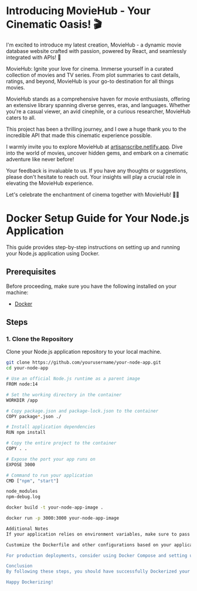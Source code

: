 # Introducing MovieHub - Your Cinematic Oasis! 🎬

I'm excited to introduce my latest creation, MovieHub - a dynamic movie database website crafted with passion, powered by React, and seamlessly integrated with APIs! 🌟

MovieHub: Ignite your love for cinema. Immerse yourself in a curated collection of movies and TV series. From plot summaries to cast details, ratings, and beyond, MovieHub is your go-to destination for all things movies.

MovieHub stands as a comprehensive haven for movie enthusiasts, offering an extensive library spanning diverse genres, eras, and languages. Whether you're a casual viewer, an avid cinephile, or a curious researcher, MovieHub caters to all.

This project has been a thrilling journey, and I owe a huge thank you to the incredible API that made this cinematic experience possible.

I warmly invite you to explore MovieHub at [artisanscribe.netlify.app](https://www.moviehub.com). Dive into the world of movies, uncover hidden gems, and embark on a cinematic adventure like never before!

Your feedback is invaluable to us. If you have any thoughts or suggestions, please don't hesitate to reach out. Your insights will play a crucial role in elevating the MovieHub experience.

Let's celebrate the enchantment of cinema together with MovieHub! 🍿🎉




# Docker Setup Guide for Your Node.js Application

This guide provides step-by-step instructions on setting up and running your Node.js application using Docker.

## Prerequisites

Before proceeding, make sure you have the following installed on your machine:

- [Docker](https://www.docker.com/get-started)

## Steps

### 1. Clone the Repository

Clone your Node.js application repository to your local machine.

```bash
git clone https://github.com/yourusername/your-node-app.git
cd your-node-app

# Use an official Node.js runtime as a parent image
FROM node:14

# Set the working directory in the container
WORKDIR /app

# Copy package.json and package-lock.json to the container
COPY package*.json ./

# Install application dependencies
RUN npm install

# Copy the entire project to the container
COPY . .

# Expose the port your app runs on
EXPOSE 3000

# Command to run your application
CMD ["npm", "start"]

node_modules
npm-debug.log

docker build -t your-node-app-image .

docker run -p 3000:3000 your-node-app-image

Additional Notes
If your application relies on environment variables, make sure to pass them using the -e flag in the docker run command.

Customize the Dockerfile and other configurations based on your application's specific needs.

For production deployments, consider using Docker Compose and setting up a production-ready environment.

Conclusion
By following these steps, you should have successfully Dockerized your Node.js application. If you encounter any issues, refer to the Docker documentation for troubleshooting.

Happy Dockerizing!